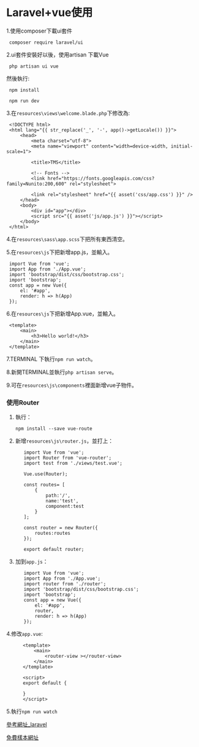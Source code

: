 # Laravel+vue使用

1.使用composer下載ui套件

     composer require laravel/ui
  
2.ui套件安裝好以後，使用artisan 下載Vue
 
     php artisan ui vue
     
 然後執行:
     
     npm install
     
     npm run dev
     
3.在`resources\views\welcome.blade.php`下修改為:

     <!DOCTYPE html>
     <html lang="{{ str_replace('_', '-', app()->getLocale()) }}">
         <head>
             <meta charset="utf-8">
             <meta name="viewport" content="width=device-width, initial-scale=1">

             <title>TMS</title>

             <!-- Fonts -->
             <link href="https://fonts.googleapis.com/css?family=Nunito:200,600" rel="stylesheet">

             <link rel="stylesheet" href="{{ asset('css/app.css') }}" />
         </head>
         <body>
             <div id="app"></div>
             <script src="{{ asset('js/app.js') }}"></script>
         </body>
     </html>

 4.在`resources\sass\app.scss`下把所有東西清空。
 
 5.在`resources\js`下把新增app.js，並輸入。
 
     import Vue from 'vue';
     import App from './App.vue';
     import 'bootstrap/dist/css/bootstrap.css';
     import 'bootstrap';
     const app = new Vue({
         el: '#app',
         render: h => h(App)
     });

 
 6.在`resources\js`下把新增App.vue，並輸入。
  
     <template>
         <main>
             <h3>Hello world!</h3>
         </main>
     </template>
     
7.TERMINAL 下執行`npm run watch`。

8.新開TERMINAL並執行`php artisan serve`。

9.可在`resources\js\components`裡面新增vue子物件。 

### 使用Router

1. 執行：

       npm install --save vue-route
    
2. 新增`resources\js\router.js`，並打上：

          import Vue from 'vue';
          import Router from 'vue-router';
          import test from './views/test.vue';

          Vue.use(Router);

          const routes= [
              {
                  path:'/',
                  name:'test',
                  component:test
              }
          ];

          const router = new Router({
              routes:routes
          });

          export default router;

3. 加到`app.js`：

          import Vue from 'vue';
          import App from './App.vue';
          import router from './router';
          import 'bootstrap/dist/css/bootstrap.css';
          import 'bootstrap';
          const app = new Vue({
              el: '#app',
              router,
              render: h => h(App)
          });

4.修改`app.vue`:

          <template>
              <main>
                  <router-view ></router-view>
              </main>
          </template>

          <script>
          export default {

          }
          </script>


5.執行`npm run watch`

[參考網址_laravel](https://laravel.com/docs/7.x/frontend#introduction)   

[免費樣本網址](https://startbootstrap.com/)   
